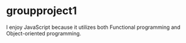 # groupproject1
 
I enjoy JavaScript because it utilizes both Functional programming and Object-oriented programming.